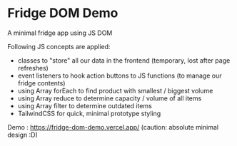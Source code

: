 # Fridge DOM Demo

A minimal fridge app using JS DOM

Following JS concepts are applied:
- classes to "store" all our data in the frontend (temporary, lost after page refreshes)
- event listeners to hook action buttons to JS functions (to manage our fridge contents)
- using Array forEach to find product with smallest / biggest volume
- using Array reduce to determine capacity / volume of all items
- using Array filter to determine outdated items
- TailwindCSS for quick, minimal prototype styling

Demo : https://fridge-dom-demo.vercel.app/ 
(caution: absolute minimal design :D)
